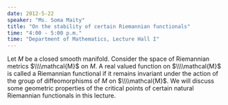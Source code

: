 ```yaml
---
date: 2012-5-22
speaker: "Ms. Soma Maity"
title: "On the stability of certain Riemannian functionals"
time: "4:00 - 5:00 p.m." 
time: "Department of Mathematics, Lecture Hall I"
---
```

Let $M$ be a closed smooth manifold. Consider the space of Riemannian metrics $\\\\mathcal{M}$ on $M$. A real valued function on $\\\\mathcal{M}$ is called a Riemannian functional if it remains invariant under the action of the group of diffeomorphisms of $M$ on $\\\\mathcal{M}$. We will discuss some geometric properties of the critical points of certain natural Riemannian functionals in this lecture.
